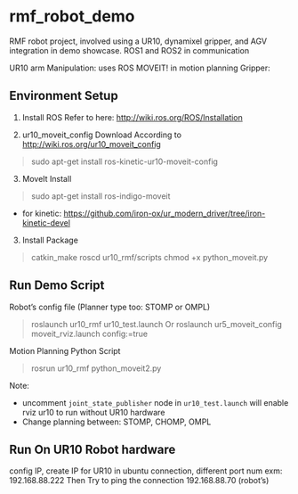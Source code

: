 # rmf_robot_demo
RMF robot project, involved using a UR10, dynamixel gripper, and AGV integration in demo showcase.
ROS1 and ROS2 in communication

UR10 arm Manipulation: uses ROS MOVEIT! in motion planning
Gripper: 


## Environment Setup
1) Install ROS
   Refer to here: http://wiki.ros.org/ROS/Installation

2) ur10_moveit_config Download
According to http://wiki.ros.org/ur10_moveit_config
> sudo apt-get install ros-kinetic-ur10-moveit-config

3) MoveIt Install 
> sudo apt-get install ros-indigo-moveit

* for kinetic:
	https://github.com/iron-ox/ur_modern_driver/tree/iron-kinetic-devel

3) Install Package
> catkin_make
> roscd ur10_rmf/scripts
> chmod +x python_moveit.py


## Run Demo Script
Robot’s config file (Planner type too: STOMP or OMPL)
> roslaunch ur10_rmf ur10_test.launch
Or 
> roslaunch ur5_moveit_config moveit_rviz.launch config:=true

Motion Planning Python Script
> rosrun ur10_rmf python_moveit2.py


Note: 
- uncomment `joint_state_publisher` node in `ur10_test.launch` will enable rviz ur10 to run without UR10 hardware 
- Change planning between: STOMP, CHOMP, OMPL


## Run On UR10 Robot hardware
config IP, create IP for UR10 in ubuntu connection, different port num exm: 192.168.88.222
Then Try to ping the connection 192.168.88.70 (robot’s)


